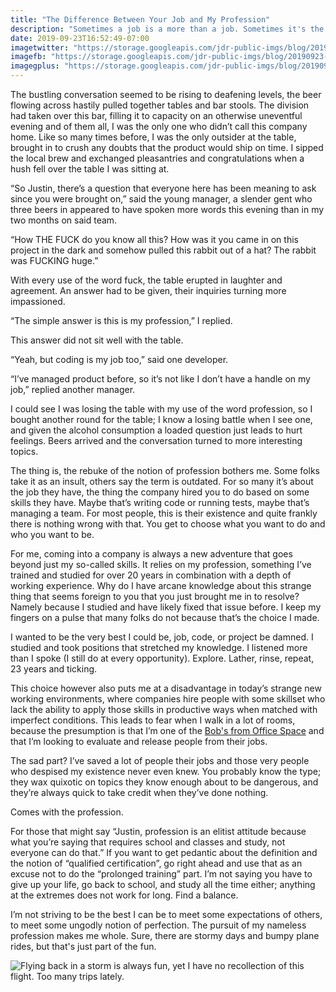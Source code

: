 ```yaml
---
title: "The Difference Between Your Job and My Profession"
description: "Sometimes a job is a more than a job. Sometimes it's the thing you've studied, you've learned, you've trained and so often failed. That ladies and gents is very much a profession, whether you like it or not."
date: 2019-09-23T16:52:49-07:00
imagetwitter: "https://storage.googleapis.com/jdr-public-imgs/blog/20190923-homewardbound.jpg"
imagefb: "https://storage.googleapis.com/jdr-public-imgs/blog/20190923-homewardbound.jpg"
imagegplus: "https://storage.googleapis.com/jdr-public-imgs/blog/20190923-homewardbound.jpg"
---
```


The bustling conversation seemed to be rising to deafening levels, the beer flowing across hastily pulled together tables and bar stools. The division had taken over this bar, filling it to capacity on an otherwise uneventful evening and of them all, I was the only one who didn’t call this company home. Like so many times before, I was the only outsider at the table, brought in to crush any doubts that the product would ship on time. I sipped the local brew and exchanged pleasantries and congratulations when a hush fell over the table I was sitting at.

“So Justin, there’s a question that everyone here has been meaning to ask since you were brought on,” said the young manager, a slender gent who three beers in appeared to have spoken more words this evening than in my two months on said team.

“How THE FUCK do you know all this? How was it you came in on this project in the dark and somehow pulled this rabbit out of a hat? The rabbit was FUCKING huge.”

With every use of the word fuck, the table erupted in laughter and agreement. An answer had to be given, their inquiries turning more impassioned.

“The simple answer is this is my profession,” I replied.

This answer did not sit well with the table.

“Yeah, but coding is my job too,” said one developer.

“I’ve managed product before, so it’s not like I don’t have a handle on my job,” replied another manager.

I could see I was losing the table with my use of the word profession, so I bought another round for the table; I know a losing battle when I see one, and given the alcohol consumption a loaded question just leads to hurt feelings. Beers arrived and the conversation turned to more interesting topics.

The thing is, the rebuke of the notion of profession bothers me. Some folks take it as an insult, others say the term is outdated. For so many it’s about the job they have, the thing the company hired you to do based on some skills they have. Maybe that’s writing code or running tests, maybe that’s managing a team. For most people, this is their existence and quite frankly there is nothing wrong with that. You get to choose what you want to do and who you want to be.

For me, coming into a company is always a new adventure that goes beyond just my so-called skills. It relies on my profession, something I’ve trained and studied for over 20 years in combination with a depth of working experience. Why do I have arcane knowledge about this strange thing that seems foreign to you that you just brought me in to resolve? Namely because I studied and have likely fixed that issue before. I keep my fingers on a pulse that many folks do not because that’s the choice I made.

I wanted to be the very best I could be, job, code, or project be damned. I studied and took positions that stretched my knowledge. I listened more than I spoke (I still do at every opportunity). Explore.  Lather, rinse, repeat, 23 years and ticking.

This choice however also puts me at a disadvantage in today’s strange new working environments, where companies hire people with some skillset who lack the ability to apply those skills in productive ways when matched with imperfect conditions. This leads to fear when I walk in a lot of rooms, because the presumption is that I’m one of the [Bob's from Office Space](https://www.youtube.com/watch?v=NnJzct7h3Dk) and that I’m looking to evaluate and release people from their jobs.

The sad part? I’ve saved a lot of people their jobs and those very people who despised my existence never even knew. You probably know the type; they wax quixotic on topics they know enough about to be dangerous, and they’re always quick to take credit when they’ve done nothing.

Comes with the profession.

For those that might say “Justin, profession is an elitist attitude because what you’re saying that requires school and classes and study, not everyone can do that.” If you want to get pedantic about the definition and the notion of “qualified certification”, go right ahead and use that as an excuse not to do the “prolonged training” part. I’m not saying you have to give up your life, go back to school, and study all the time either; anything at the extremes does not work for long. Find a balance.

I’m not striving to be the best I can be to meet some expectations of others, to meet some ungodly notion of perfection. The pursuit of my nameless profession makes me whole. Sure, there are stormy days and bumpy plane rides, but that's just part of the fun.

<img src="https://storage.googleapis.com/jdr-public-imgs/blog/20190923-homewardbound.jpg" alt="Flying back in a storm is always fun, yet I have no recollection of this flight. Too many trips lately.">

